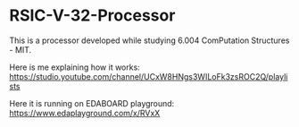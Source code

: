 # RSIC-V-32-Processor
This is a processor developed while studying 6.004 ComPutation Structures - MIT.

Here is me explaining how it works:
https://studio.youtube.com/channel/UCxW8HNgs3WILoFk3zsROC2Q/playlists

Here it is running on EDABOARD playground:
https://www.edaplayground.com/x/RVxX

